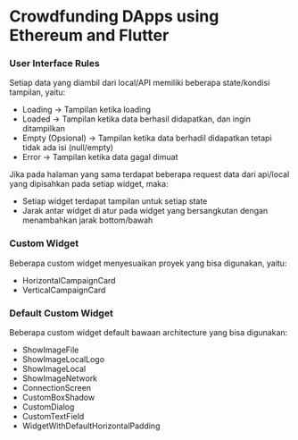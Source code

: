 # Crowdfunding DApps using Ethereum and Flutter

### User Interface Rules
Setiap data yang diambil dari local/API memiliki beberapa state/kondisi tampilan, yaitu:
- Loading -> Tampilan ketika loading
- Loaded -> Tampilan ketika data berhasil didapatkan, dan ingin ditampilkan
- Empty (Opsional) -> Tampilan ketika data berhadil didapatkan tetapi tidak ada isi (null/empty)
- Error -> Tampilan ketika data gagal dimuat

Jika pada halaman yang sama terdapat beberapa request data dari api/local yang dipisahkan pada setiap widget, maka:
- Setiap widget terdapat tampilan untuk setiap state
- Jarak antar widget di atur pada widget yang bersangkutan dengan menambahkan jarak bottom/bawah

### Custom Widget
Beberapa custom widget menyesuaikan proyek yang bisa digunakan, yaitu:
- HorizontalCampaignCard
- VerticalCampaignCard

### Default Custom Widget
Beberapa custom widget default bawaan architecture yang bisa digunakan:
- ShowImageFile
- ShowImageLocalLogo
- ShowImageLocal
- ShowImageNetwork
- ConnectionScreen
- CustomBoxShadow
- CustomDialog
- CustomTextField
- WidgetWithDefaultHorizontalPadding